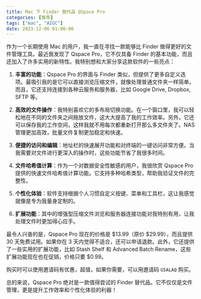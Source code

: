 ```yaml
---
title: Mac 下 Finder 替代品 QSpace Pro
categories: [推荐]
tags: ["mac", "AIGC"]
date: 2023-12-06 01:00:00
---
```


作为一个长期使用 Mac 的用户，我一直在寻找一款能够比 Finder 做得更好的文件管理工具。最近我发现了 Qspace Pro，它不仅具备 Finder 的基本功能，而且还加入了许多实用的新特性。我特别想和大家分享这款软件的一些亮点：

1. **丰富的功能**：Qspace Pro 的界面与 Finder 类似，但提供了更多自定义选项。最吸引我的是它可以直接浏览压缩文件，就像处理普通文件夹一样简单。而且，它还支持连接到各种云服务和服务器，比如 Google Drive, Dropbox, SFTP 等。

2. **高效的文件操作**：我特别喜欢它的多布局切换功能。在一个窗口里，我可以轻松地在不同的文件夹之间拖放文件，这大大提高了我的工作效率。另外，它还可以保存我的工作空间，这样我就不用每次都重新打开那么多文件夹了。NAS 管理更加高效，批量文件复制更加稳定和快速。

3. **便捷的访问和编辑**：地址栏的快速展开功能和对终端的一键访问非常方便。当我需要对文件进行更深入的操作时，这些功能节省了我很多时间。

4. **文件哈希值计算**：作为一个对数据安全性敏感的用户，我很欣赏 Qspace Pro 提供的快速文件哈希值计算功能。它支持多种哈希类型，帮助我验证文件的完整性。

5. **个性化体验**：软件支持根据个人习惯自定义按键、菜单和工具栏，这让我感觉就像是专为我量身定制的。

6. **扩展功能**：其中的增强型压缩文件浏览和服务器连接功能对我特别有用，让我处理文件时更加得心应手。

最令人兴奋的是，Qspace Pro 现在的价格是 $13.99（原价 $29.99），而且提供 30 天免费试用。如果你在 3 天内觉得不适合，还可以申请退款。此外，它还提供了一些实用的扩展功能，比如 Stash Shelf 和 Advanced Batch Rename，这些扩展功能现在也在促销，价格只要 \$0.99。

购买时可以使用邀请码有优惠，超值，如果你需要，可以用邀请码 `G5ALAQ` 购买。

总的来说，Qspace Pro 绝对是一款值得尝试的 Finder 替代品。它不仅仅是文件管理，更是提升工作效率和个性化体验的利器！

